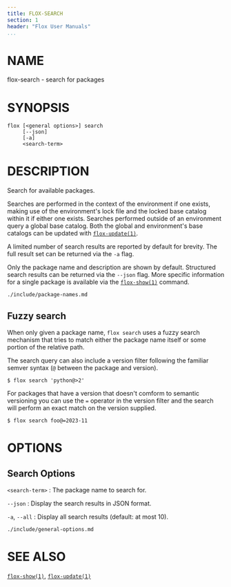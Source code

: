 ```yaml
---
title: FLOX-SEARCH
section: 1
header: "Flox User Manuals"
...
```



# NAME

flox-search - search for packages

# SYNOPSIS

```
flox [<general options>] search
     [--json]
     [-a]
     <search-term>
```

# DESCRIPTION

Search for available packages.

Searches are performed in the context of the environment if one exists,
making use of the environment's lock file and the locked base catalog within it
if either one exists.
Searches performed outside of an environment query a global base catalog.
Both the global and environment's base catalogs can be updated with
[`flox-update(1)`](./flox-update.md).

A limited number of search results are reported by default for brevity.
The full result set can be returned via the `-a` flag.

Only the package name and description are shown by default.
Structured search results can be returned via the `--json` flag.
More specific information for a single package is available via the
[`flox-show(1)`](./flox-show.md) command.

```{.include}
./include/package-names.md
```

## Fuzzy search
When only given a package name,
`flox search` uses a fuzzy search mechanism that tries to match either the
package name itself or some portion of the relative path.

The search query can also include a version filter following the
familiar semver syntax (`@` between the package and version).
```text
$ flox search 'python@>2'
```

For packages that have a version that doesn't comform to semantic versioning
you can use the `=` operator in the version filter
and the search will perform an exact match on the version supplied.
```text
$ flox search foo@=2023-11
```

# OPTIONS

## Search Options

`<search-term>`
:   The package name to search for.

`--json`
:   Display the search results in JSON format.

`-a`, `--all`
:   Display all search results (default: at most 10).

```{.include}
./include/general-options.md
```

# SEE ALSO
[`flox-show(1)`](./flox-show.md),
[`flox-update(1)`](./flox-update.md)
